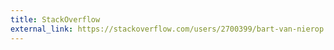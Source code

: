 ```yaml
---
title: StackOverflow
external_link: https://stackoverflow.com/users/2700399/bart-van-nierop
---
```

